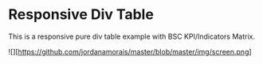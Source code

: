 # Responsive Div Table 

This is a responsive pure div table example with BSC KPI/Indicators Matrix.

![][https://github.com/jordanamorais/master/blob/master/img/screen.png]
